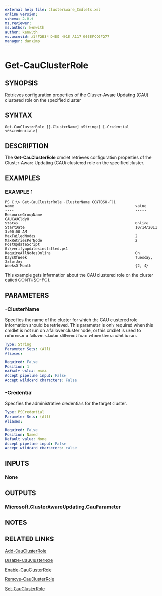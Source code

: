 ```yaml
---
external help file: ClusterAware_Cmdlets.xml
online version: 
schema: 2.0.0
ms.reviewer:
ms.author: kenwith
author: kenwith
ms.assetid: A14F2B34-D4DE-4915-A117-9665FCC0F277
manager: dansimp
---
```


# Get-CauClusterRole

## SYNOPSIS
Retrieves configuration properties of the Cluster-Aware Updating (CAU) clustered role on the specified cluster.

## SYNTAX

```
Get-CauClusterRole [[-ClusterName] <String>] [-Credential <PSCredential>]
```

## DESCRIPTION
The **Get-CauClusterRole** cmdlet retrieves configuration properties of the Cluster-Aware Updating (CAU) clustered role on the specified cluster.

## EXAMPLES

### EXAMPLE 1
```
PS C:\> Get-CauClusterRole -ClusterName CONTOSO-FC1
Name                                                        Value 
----                                                        ----- 
ResourceGroupName                                           CAUCAUCldy8 
Status                                                      Online 
StartDate                                                   10/14/2011 3:00:00 AM 
MaxFailedNodes                                              2 
MaxRetriesPerNode                                           2 
PostUpdateScript                                            G:\verifyupdatesinstalled.ps1 
RequireAllNodesOnline                                       On 
DaysOfWeek                                                  Tuesday, Saturday 
WeeksOfMonth                                                {2, 4}
```

This example gets information about the CAU clustered role on the cluster called CONTOSO-FC1.

## PARAMETERS

### -ClusterName
Specifies the name of the cluster for which the CAU clustered role information should be retrieved.
This parameter is only required when this cmdlet is not run on a failover cluster node, or this cmdlet is used to reference a failover cluster different from where the cmdlet is run.

```yaml
Type: String
Parameter Sets: (All)
Aliases: 

Required: False
Position: 1
Default value: None
Accept pipeline input: False
Accept wildcard characters: False
```

### -Credential
Specifies the administrative credentials for the target cluster.

```yaml
Type: PSCredential
Parameter Sets: (All)
Aliases: 

Required: False
Position: Named
Default value: None
Accept pipeline input: False
Accept wildcard characters: False
```

## INPUTS

### None

## OUTPUTS

### Microsoft.ClusterAwareUpdating.CauParameter

## NOTES

## RELATED LINKS

[Add-CauClusterRole](./Add-CauClusterRole.md)

[Disable-CauClusterRole](./Disable-CauClusterRole.md)

[Enable-CauClusterRole](./Enable-CauClusterRole.md)

[Remove-CauClusterRole](./Remove-CauClusterRole.md)

[Set-CauClusterRole](./Set-CauClusterRole.md)

